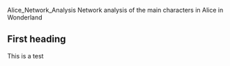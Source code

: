 Alice_Network_Analysis
Network analysis of the main characters in Alice in Wonderland

## First heading

This is a test